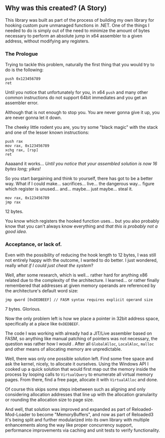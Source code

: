 ## Why was this created? (A Story)

This library was built as part of the process of building my own library for hooking custom pure unmanaged functions in .NET. One of the things I needed to do is simply out of the need to minimize the amount of bytes necessary to perform an absolute jump in x64 assembler to a given address, without modifying any registers.

### The Prologue
Trying to tackle this problem, naturally the first thing that you would try to do is the following:
```x86asm
push 0x123456789
ret             
```

Until you notice that unfortunately for you, in x64 `push` and many other common instructions do not support 64bit immediates and you get an assembler error.

Although that is not enough to stop you. You are never gonna give it up, you are never gonna let it down. 

The cheeky little rodent you are, you try some "black magic" with the stack and one of the lesser known instructions:
```x86asm
push rax
mov rax, 0x123456789
xchg rax, [rsp]
ret   
```
Aaaaand it works...
*Until you notice that your assembled solution is now 16 bytes long; yikes!*

So you start bargaining and think to yourself, there has got to be a better way. What if I could make... sacrifices... live... the dangerous way... figure which register is unused... and... maybe... just maybe... steal it.
```x86asm
mov rax, 0x123456789
jmp rax
```
12 bytes.

You know which registers the hooked function uses... but you also probably know that you can't always know everything and *that this is probably not a good idea*. 

### Acceptance, or lack of.

Even with the possibility of reducing the hook length to 12 bytes, I was still not entirely happy with the outcome, I wanted to do better. I just wondered, really *what if I could just cheat the system*? 

Well, after some research, which is well... rather hard for anything x86 related due to the complexity of the architecture. I learned... or rather finally remembered that addresses at given memory operands are referenced by the architecture's default word size:

```x86asm
jmp qword [0xDEDBEEF] // FASM syntax requires explicit operand size
```

7 bytes. Glorious.

Now the only problem left is how we place a pointer in 32bit address space, specifically at a place like `0xDEDBEEF`.

The code I was working with already had a JIT/Live assembler based on FASM, so anything like manual patching of pointers was not necessary, the question was rather how I would . After all `GlobalAlloc`, `LocalAloc`, `malloc` and other means of allocating memory are unpredictable.

Well, there was only one possible solution left. Find some free space and ask the kernel, nicely, to allocate it ourselves. Using the Windows API I cooked up a quick solution that would first map out the memory inside the process by looping calls to `VirtualQuery` to enumerate all virtual memory pages. From there, find a free page, allocate it with `VirtualAlloc` and done.

Of course this skips some steps inbetween such as aligning and only considering allocation addresses that line up with the allocation granularity or rounding the allocation size to page size. 

And well, that solution was improved and expanded as part of Reloaded-Mod-Loader to become "MemoryBuffers", and now as part of Reloaded3 it's being split and further modularized into its own library with multiple enhancements along the way like proper concurrency support, performance improvements via caching and unit tests to verify functionality.
